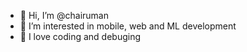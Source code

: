 - 👋 Hi, I’m @chairuman
- 👀 I’m interested in mobile, web and ML development
- 🌱 I love coding and debuging

<!---
chairuman/chairuman is a ✨ special ✨ repository because its `README.md` (this file) appears on your GitHub profile.
You can click the Preview link to take a look at your changes.
--->
